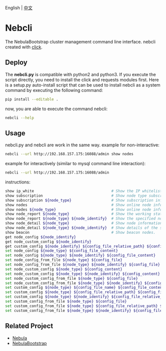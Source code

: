 English | [中文](/README_cn.md)

# Nebcli
The NebulaBootstrap cluster management command line interface. nebcli created with [click](https://github.com/pallets/click).

## Deploy
The __nebcli.py__ is compatible with python2 and python3. If you execute the script directly, you need to install the click and requests modules first.
Here is a setup.py auto-install script that can be used to install nebcli as a system command by executing the following command:

```bash
pip install --editable .
```

now, you are able to execute the command nebcli:

```bash
nebcli --help
```

## Usage
nebcli.py and nebcli are work in the same way.
example for non-interactive:

```bash
nebcli --url http://192.168.157.175:16088/admin show nodes
```

example for interactively (similar to mysql command line interaction):
```bash
nebcli --url http://192.168.157.175:16088/admin
```

instructions:
```bash
show ip_white                                   # Show the IP whitelist of the cluster.
show subscription                               # Show node type subscription information.
show subscription ${node_type}                  # Show subscription information for a specified node type.
show nodes                                      # Show online node information.
show nodes ${node_type}                         # Show online node information of the specified node type.
show node_report ${node_type}                   # Show the working status of nodes of the specified type (load, amount of data sent and received, etc.)
show node_report ${node_type} ${node_identify}  # Show the specified node type to specify the node working status.
show node_detail ${node_type}                   # Show node information details (IP address, number of worker processes, etc.) of the specified type.
show node_detail ${node_type} ${node_identify}  # Show details of the specified node of the specified type.
show beacon                                     # Show beacon nodes.
get node_config ${node_identify}
get node_custom_config ${node_identify}
get custom_config ${node_identify} ${config_file_relative_path} ${config_file_name}
set node_config ${node_type} ${config_file_content}
set node_config ${node_type} ${node_identify} ${config_file_content}
set node_config_from_file ${node_type} ${config_file}
set node_config_from_file ${node_type} ${node_identify} ${config_file}
set node_custom_config ${node_type} ${config_content}
set node_custom_config ${node_type} ${node_identify} ${config_content}
set node_custom_config_from_file ${node_type} ${config_file}
set node_custom_config_from_file ${node_type} ${node_identify} ${config_file}
set custom_config ${node_type} ${config_file_name} ${config_file_content}
set custom_config ${node_type} ${config_file_relative_path} ${config_file_name} ${config_file_content}
set custom_config ${node_type} ${node_identify} ${config_file_relative_path} ${config_file_name} ${config_file_content}
set custom_config_from_file ${node_type} ${config_file}
set custom_config_from_file ${node_type} ${config_file_relative_path} ${config_file}
set custom_config_from_file ${node_type} ${node_identify} ${config_file_relative_path} ${config_file}
```

## Related Project
   * [Nebula](https://github.com/Bwar/Nebula)
   * [NebulaBootstrap](https://github.com/Bwar/NebulaBootstrap)

